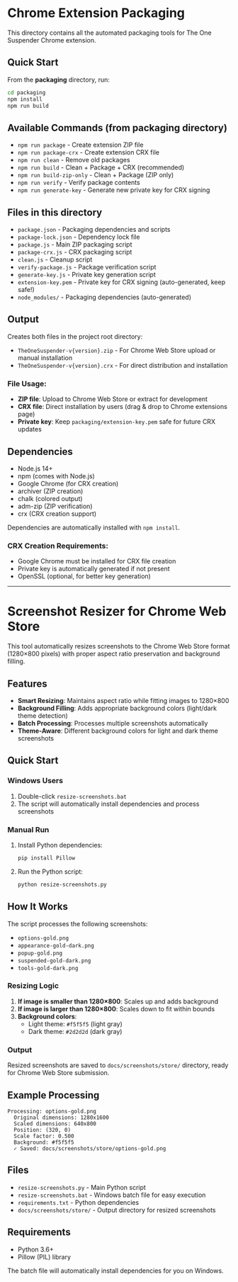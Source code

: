 # Chrome Extension Packaging

This directory contains all the automated packaging tools for The One Suspender Chrome extension.

## Quick Start

From the **packaging** directory, run:

```bash
cd packaging
npm install
npm run build
```

## Available Commands (from packaging directory)

- `npm run package` - Create extension ZIP file
- `npm run package-crx` - Create extension CRX file
- `npm run clean` - Remove old packages
- `npm run build` - Clean + Package + CRX (recommended)
- `npm run build-zip-only` - Clean + Package (ZIP only)
- `npm run verify` - Verify package contents
- `npm run generate-key` - Generate new private key for CRX signing

## Files in this directory

- `package.json` - Packaging dependencies and scripts
- `package-lock.json` - Dependency lock file
- `package.js` - Main ZIP packaging script
- `package-crx.js` - CRX packaging script
- `clean.js` - Cleanup script
- `verify-package.js` - Package verification script
- `generate-key.js` - Private key generation script
- `extension-key.pem` - Private key for CRX signing (auto-generated, keep safe!)
- `node_modules/` - Packaging dependencies (auto-generated)

## Output

Creates both files in the project root directory:
- `TheOneSuspender-v{version}.zip` - For Chrome Web Store upload or manual installation
- `TheOneSuspender-v{version}.crx` - For direct distribution and installation

### File Usage:
- **ZIP file**: Upload to Chrome Web Store or extract for development
- **CRX file**: Direct installation by users (drag & drop to Chrome extensions page)
- **Private key**: Keep `packaging/extension-key.pem` safe for future CRX updates

## Dependencies

- Node.js 14+
- npm (comes with Node.js)
- Google Chrome (for CRX creation)
- archiver (ZIP creation)
- chalk (colored output)
- adm-zip (ZIP verification)
- crx (CRX creation support)

Dependencies are automatically installed with `npm install`.

### CRX Creation Requirements:
- Google Chrome must be installed for CRX file creation
- Private key is automatically generated if not present
- OpenSSL (optional, for better key generation) 

---

# Screenshot Resizer for Chrome Web Store

This tool automatically resizes screenshots to the Chrome Web Store format (1280×800 pixels) with proper aspect ratio preservation and background filling.

## Features

- **Smart Resizing**: Maintains aspect ratio while fitting images to 1280×800
- **Background Filling**: Adds appropriate background colors (light/dark theme detection)
- **Batch Processing**: Processes multiple screenshots automatically
- **Theme-Aware**: Different background colors for light and dark theme screenshots

## Quick Start

### Windows Users
1. Double-click `resize-screenshots.bat` 
2. The script will automatically install dependencies and process screenshots

### Manual Run
1. Install Python dependencies:
   ```bash
   pip install Pillow
   ```

2. Run the Python script:
   ```bash
   python resize-screenshots.py
   ```

## How It Works

The script processes the following screenshots:
- `options-gold.png`
- `appearance-gold-dark.png`
- `popup-gold.png`
- `suspended-gold-dark.png`
- `tools-gold-dark.png`

### Resizing Logic
1. **If image is smaller than 1280×800**: Scales up and adds background
2. **If image is larger than 1280×800**: Scales down to fit within bounds
3. **Background colors**:
   - Light theme: `#f5f5f5` (light gray)
   - Dark theme: `#2d2d2d` (dark gray)

### Output
Resized screenshots are saved to `docs/screenshots/store/` directory, ready for Chrome Web Store submission.

## Example Processing

```
Processing: options-gold.png
  Original dimensions: 1280x1600
  Scaled dimensions: 640x800
  Position: (320, 0)
  Scale factor: 0.500
  Background: #f5f5f5
  ✓ Saved: docs/screenshots/store/options-gold.png
```

## Files

- `resize-screenshots.py` - Main Python script
- `resize-screenshots.bat` - Windows batch file for easy execution
- `requirements.txt` - Python dependencies
- `docs/screenshots/store/` - Output directory for resized screenshots

## Requirements

- Python 3.6+
- Pillow (PIL) library

The batch file will automatically install dependencies for you on Windows. 